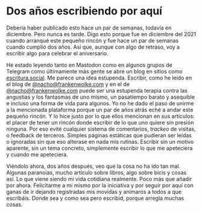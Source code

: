
# Dos años escribiendo por aquí

Debería haber publicado esto hace un par de semanas, todavía en diciembre. Pero nunca es tarde. Digo esto porque fue en diciembre del 2021 cuando arranqué este pequeño rincón y fue hace un par de semanas cuando cumplió dos años. Así que, aunque con algo de retraso, voy a escribir algo para celebrar el aniversario.

He estado leyendo tanto en Mastodon como en algunos grupos de Telegram como últimamente más gente se abre un blog en sitios como [escritura.social](https://escritura.social/about). Me parece una idea estupenda. Escribir, como he leído en el blog de [@nacho@frankenwolke.com](https://escritura.social/nacho/escribir-como-terapia) y en el de [@nacho@frankenwolke.com](https://escritura.social/doclomieu/escribir-como-terapia-una-replica) puede ser una estupenda terapia contra las angustias y los fantasmas de uno mismo, un pasatiempo barato y asequible e incluso una forma de vida para algunos. Yo no he dado el paso de unirme a la mencionada plataforma porque un par de años atrás eché a andar este pequeño rincón. Y lo hice justo por lo que ellos mencionan en sus artículos: el placer de tener un rincón donde escribir de lo que uno quiere sin presión ninguna. Por eso evité cualquier sistema de comentarios, *trackeo* de visitas, o feedback de terceros. Simples páginas estáticas que pudieran ser leídas o ignoradas sin que eso alterase en nada mis rutinas. Escribir sin un motivo aparente, sin un tema concreto, simplemente escribir lo que me apeteciera y cuando me apeteciera. 

Viéndolo ahora, dos años después, veo que la cosa no ha ido tan mal. Algunas paranoias, mucho artículo sobre libros, algo sobre bicis y cosas así. Lo que viene siendo mi vida cotidiana realmente. Poco más que añadir por ahora. Felicitarme a mi mismo por la iniciativa y por seguir por aquí con ganas de ir dejando registradas mis movidas y animaros a todos a que escribáis. Donde sea y como sea pero escribid, porque arregla muchas cosas.


